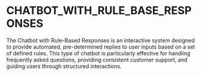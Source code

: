 # CHATBOT_WITH_RULE_BASE_RESPONSES
The Chatbot with Rule-Based Responses is an interactive system designed to provide automated, pre-determined replies to user inputs based on a set of defined rules. This type of chatbot is particularly effective for handling frequently asked questions, providing consistent customer support, and guiding users through structured interactions.
